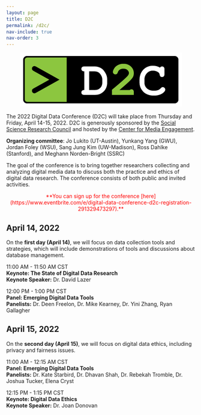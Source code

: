 ```yaml
---
layout: page
title: D2C
permalink: /d2c/
nav-include: true
nav-order: 3
---
```

<p align="center">	
	<img src = "/images/D2C-Logo.png">
</p>


The 2022 Digital Data Conference (D2C) will take place from Thursday and Friday, April 14-15, 2022. D2C is generously sponsored by the [Social Science Research Council](https://www.ssrc.org/) and hosted by the [Center for Media Engagement](https://mediaengagement.org/).

**Organizing committee**: Jo Lukito (UT-Austin), Yunkang Yang (GWU), Jordan Foley (WSU), Sang Jung Kim (UW-Madison), Ross Dahlke (Stanford), and Meghann Norden-Bright (SSRC)

The goal of the conference is to bring together researchers collecting and analyzing digital media data to discuss both the practice and ethics of digital data research. The conference consists of both public and invited activities.  

<p align="center"; style="color:red">	
**You can sign up for the conference [here](https://www.eventbrite.com/e/digital-data-conference-d2c-registration-291329473297).**
</p>

## April 14, 2022

On the **first day (April 14)**, we will focus on data collection tools and strategies, which will include demonstrations of tools and discussions about database management.  

11:00 AM - 11:50 AM CST  
**Keynote: The State of Digital Data Research**  
**Keynote Speaker:** Dr. David Lazer

12:00 PM - 1:00 PM CST  
**Panel: Emerging Digital Data Tools**  
**Panelists:** Dr. Deen Freelon, Dr. Mike Kearney, Dr. Yini Zhang, Ryan Gallagher  

## April 15, 2022

On the **second day (April 15)**, we will focus on digital data ethics, including privacy and fairness issues.  

11:00 AM - 12:15 AM CST  
**Panel: Emerging Digital Data Tools**  
**Panelists:** Dr. Kate Starbird, Dr. Dhavan Shah, Dr. Rebekah Tromble, Dr. Joshua Tucker, Elena Cryst

12:15 PM - 1:15 PM CST  
**Keynote: Digital Data Ethics**  
**Keynote Speaker:** Dr. Joan Donovan


